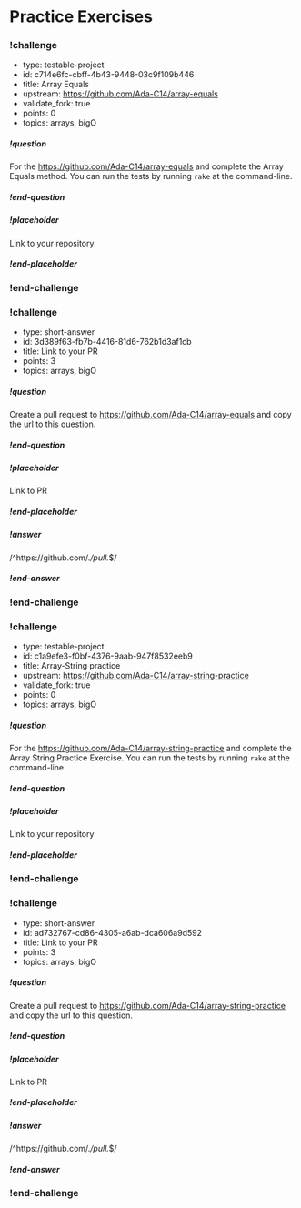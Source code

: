 # Practice Exercises

<!-- >>>>>>>>>>>>>>>>>>>>>> BEGIN CHALLENGE >>>>>>>>>>>>>>>>>>>>>> -->
<!-- Replace everything in square brackets [] and remove brackets  -->

### !challenge

* type: testable-project
* id: c714e6fc-cbff-4b43-9448-03c9f109b446
* title: Array Equals
* upstream: https://github.com/Ada-C14/array-equals
* validate_fork: true
* points: 0
* topics: arrays, bigO

##### !question

For the https://github.com/Ada-C14/array-equals and complete the Array Equals method.  You can run the tests by running `rake` at the command-line.

##### !end-question

##### !placeholder

Link to your repository

##### !end-placeholder

<!-- other optional sections -->
<!-- !hint - !end-hint (markdown, users can see after a failed attempt) -->
<!-- !rubric - !end-rubric (markdown, instructors can see while scoring a checkpoint) -->
<!-- !explanation - !end-explanation (markdown, students can see after answering correctly) -->

### !end-challenge

<!-- ======================= END CHALLENGE ======================= -->

<!-- >>>>>>>>>>>>>>>>>>>>>> BEGIN CHALLENGE >>>>>>>>>>>>>>>>>>>>>> -->
<!-- Replace everything in square brackets [] and remove brackets  -->

### !challenge

* type: short-answer
* id: 3d389f63-fb7b-4416-81d6-762b1d3af1cb
* title: Link to your PR
* points: 3
* topics: arrays, bigO

##### !question

Create a pull request to https://github.com/Ada-C14/array-equals and copy the url to this question.

##### !end-question

##### !placeholder

Link to PR

##### !end-placeholder

##### !answer

/^https:\/\/github.com\/.*\/pull.*$/

##### !end-answer

<!-- other optional sections -->
<!-- !hint - !end-hint (markdown, users can see after a failed attempt) -->
<!-- !rubric - !end-rubric (markdown, instructors can see while scoring a checkpoint) -->
<!-- !explanation - !end-explanation (markdown, students can see after answering correctly) -->

### !end-challenge

<!-- ======================= END CHALLENGE ======================= -->

<!-- >>>>>>>>>>>>>>>>>>>>>> BEGIN CHALLENGE >>>>>>>>>>>>>>>>>>>>>> -->
<!-- Replace everything in square brackets [] and remove brackets  -->

### !challenge

* type: testable-project
* id: c1a9efe3-f0bf-4376-9aab-947f8532eeb9
* title: Array-String practice
* upstream: https://github.com/Ada-C14/array-string-practice
* validate_fork: true
* points: 0
* topics: arrays, bigO

##### !question

For the https://github.com/Ada-C14/array-string-practice and complete the Array String Practice Exercise.  You can run the tests by running `rake` at the command-line.

##### !end-question

##### !placeholder

Link to your repository

##### !end-placeholder

<!-- other optional sections -->
<!-- !hint - !end-hint (markdown, users can see after a failed attempt) -->
<!-- !rubric - !end-rubric (markdown, instructors can see while scoring a checkpoint) -->
<!-- !explanation - !end-explanation (markdown, students can see after answering correctly) -->

### !end-challenge

<!-- ======================= END CHALLENGE ======================= -->

<!-- >>>>>>>>>>>>>>>>>>>>>> BEGIN CHALLENGE >>>>>>>>>>>>>>>>>>>>>> -->
<!-- Replace everything in square brackets [] and remove brackets  -->

### !challenge

* type: short-answer
* id: ad732767-cd86-4305-a6ab-dca606a9d592
* title: Link to your PR
* points: 3
* topics: arrays, bigO

##### !question

Create a pull request to https://github.com/Ada-C14/array-string-practice and copy the url to this question.

##### !end-question

##### !placeholder

Link to PR

##### !end-placeholder

##### !answer

/^https:\/\/github.com\/.*\/pull.*$/

##### !end-answer

<!-- other optional sections -->
<!-- !hint - !end-hint (markdown, users can see after a failed attempt) -->
<!-- !rubric - !end-rubric (markdown, instructors can see while scoring a checkpoint) -->
<!-- !explanation - !end-explanation (markdown, students can see after answering correctly) -->

### !end-challenge

<!-- ======================= END CHALLENGE ======================= -->